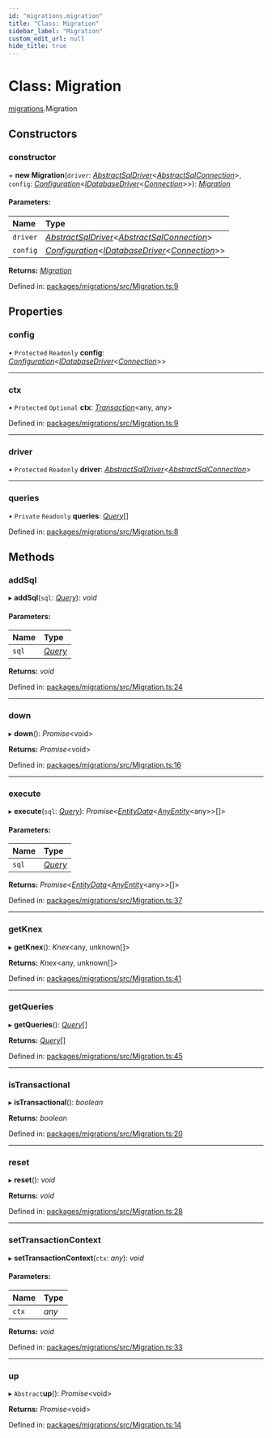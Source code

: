 ```yaml
---
id: "migrations.migration"
title: "Class: Migration"
sidebar_label: "Migration"
custom_edit_url: null
hide_title: true
---
```


# Class: Migration

[migrations](../modules/migrations.md).Migration

## Constructors

### constructor

\+ **new Migration**(`driver`: [*AbstractSqlDriver*](knex.abstractsqldriver.md)<[*AbstractSqlConnection*](knex.abstractsqlconnection.md)\>, `config`: [*Configuration*](core.configuration.md)<[*IDatabaseDriver*](../interfaces/core.idatabasedriver.md)<[*Connection*](core.connection.md)\>\>): [*Migration*](migrations.migration.md)

#### Parameters:

Name | Type |
:------ | :------ |
`driver` | [*AbstractSqlDriver*](knex.abstractsqldriver.md)<[*AbstractSqlConnection*](knex.abstractsqlconnection.md)\> |
`config` | [*Configuration*](core.configuration.md)<[*IDatabaseDriver*](../interfaces/core.idatabasedriver.md)<[*Connection*](core.connection.md)\>\> |

**Returns:** [*Migration*](migrations.migration.md)

Defined in: [packages/migrations/src/Migration.ts:9](https://github.com/mikro-orm/mikro-orm/blob/bcf1a0899b/packages/migrations/src/Migration.ts#L9)

## Properties

### config

• `Protected` `Readonly` **config**: [*Configuration*](core.configuration.md)<[*IDatabaseDriver*](../interfaces/core.idatabasedriver.md)<[*Connection*](core.connection.md)\>\>

___

### ctx

• `Protected` `Optional` **ctx**: [*Transaction*](../interfaces/knex.knex-1.transaction.md)<any, any\>

Defined in: [packages/migrations/src/Migration.ts:9](https://github.com/mikro-orm/mikro-orm/blob/bcf1a0899b/packages/migrations/src/Migration.ts#L9)

___

### driver

• `Protected` `Readonly` **driver**: [*AbstractSqlDriver*](knex.abstractsqldriver.md)<[*AbstractSqlConnection*](knex.abstractsqlconnection.md)\>

___

### queries

• `Private` `Readonly` **queries**: [*Query*](../modules/migrations.md#query)[]

Defined in: [packages/migrations/src/Migration.ts:8](https://github.com/mikro-orm/mikro-orm/blob/bcf1a0899b/packages/migrations/src/Migration.ts#L8)

## Methods

### addSql

▸ **addSql**(`sql`: [*Query*](../modules/migrations.md#query)): *void*

#### Parameters:

Name | Type |
:------ | :------ |
`sql` | [*Query*](../modules/migrations.md#query) |

**Returns:** *void*

Defined in: [packages/migrations/src/Migration.ts:24](https://github.com/mikro-orm/mikro-orm/blob/bcf1a0899b/packages/migrations/src/Migration.ts#L24)

___

### down

▸ **down**(): *Promise*<void\>

**Returns:** *Promise*<void\>

Defined in: [packages/migrations/src/Migration.ts:16](https://github.com/mikro-orm/mikro-orm/blob/bcf1a0899b/packages/migrations/src/Migration.ts#L16)

___

### execute

▸ **execute**(`sql`: [*Query*](../modules/migrations.md#query)): *Promise*<[*EntityData*](../modules/core.md#entitydata)<[*AnyEntity*](../modules/core.md#anyentity)<any\>\>[]\>

#### Parameters:

Name | Type |
:------ | :------ |
`sql` | [*Query*](../modules/migrations.md#query) |

**Returns:** *Promise*<[*EntityData*](../modules/core.md#entitydata)<[*AnyEntity*](../modules/core.md#anyentity)<any\>\>[]\>

Defined in: [packages/migrations/src/Migration.ts:37](https://github.com/mikro-orm/mikro-orm/blob/bcf1a0899b/packages/migrations/src/Migration.ts#L37)

___

### getKnex

▸ **getKnex**(): *Knex*<any, unknown[]\>

**Returns:** *Knex*<any, unknown[]\>

Defined in: [packages/migrations/src/Migration.ts:41](https://github.com/mikro-orm/mikro-orm/blob/bcf1a0899b/packages/migrations/src/Migration.ts#L41)

___

### getQueries

▸ **getQueries**(): [*Query*](../modules/migrations.md#query)[]

**Returns:** [*Query*](../modules/migrations.md#query)[]

Defined in: [packages/migrations/src/Migration.ts:45](https://github.com/mikro-orm/mikro-orm/blob/bcf1a0899b/packages/migrations/src/Migration.ts#L45)

___

### isTransactional

▸ **isTransactional**(): *boolean*

**Returns:** *boolean*

Defined in: [packages/migrations/src/Migration.ts:20](https://github.com/mikro-orm/mikro-orm/blob/bcf1a0899b/packages/migrations/src/Migration.ts#L20)

___

### reset

▸ **reset**(): *void*

**Returns:** *void*

Defined in: [packages/migrations/src/Migration.ts:28](https://github.com/mikro-orm/mikro-orm/blob/bcf1a0899b/packages/migrations/src/Migration.ts#L28)

___

### setTransactionContext

▸ **setTransactionContext**(`ctx`: *any*): *void*

#### Parameters:

Name | Type |
:------ | :------ |
`ctx` | *any* |

**Returns:** *void*

Defined in: [packages/migrations/src/Migration.ts:33](https://github.com/mikro-orm/mikro-orm/blob/bcf1a0899b/packages/migrations/src/Migration.ts#L33)

___

### up

▸ `Abstract`**up**(): *Promise*<void\>

**Returns:** *Promise*<void\>

Defined in: [packages/migrations/src/Migration.ts:14](https://github.com/mikro-orm/mikro-orm/blob/bcf1a0899b/packages/migrations/src/Migration.ts#L14)
